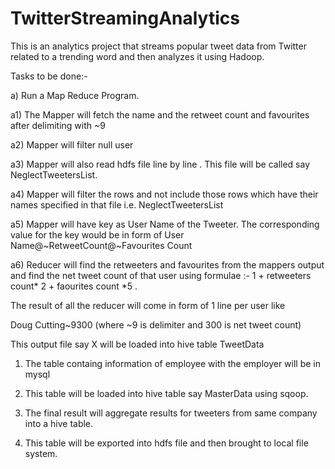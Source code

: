 # TwitterStreamingAnalytics
This is an analytics project that streams popular tweet data from Twitter related to a trending word and then analyzes it using Hadoop.

Tasks to be done:-

a) Run a Map Reduce Program.

a1) The Mapper will fetch the name and the retweet count and favourites after delimiting with ~9

a2) Mapper will filter null user

a3) Mapper will also read hdfs file line by line . This file will be called say NeglectTweetersList.

a4) Mapper will filter the rows and not include those rows which have their names specified in that file i.e.  NeglectTweetersList

a5) Mapper will have key as User Name of the Tweeter. The corresponding value for the key would be in form of User Name@~RetweetCount@~Favourites Count

a6) Reducer will find the retweeters and favourites from the mappers output and find the net tweet count of that user using formulae :- 1 + retweeters count* 2 + faourites count *5 .

The result of all the reducer will come in form of 1 line per user like

Doug Cutting~9300 (where ~9 is delimiter and 300 is net tweet count)

This output file say X will be loaded into hive table TweetData

1) The table containg information of employee with the employer will be in mysql

2) This table will be loaded into hive table say MasterData using sqoop.

3) The final result will aggregate results for tweeters from same company into a hive table.

4) This table will be exported into hdfs file and then brought to local file system.
